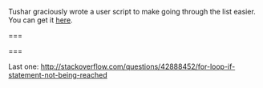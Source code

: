 Tushar graciously wrote a user script to make going through the list easier. You can get it [here](https://github.com/tusharjadhav219/Userscript-for-delete-candidates).

===

===
 
Last one: http://stackoverflow.com/questions/42888452/for-loop-if-statement-not-being-reached


